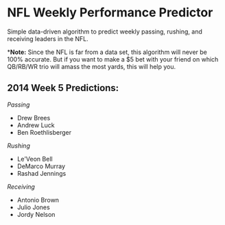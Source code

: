 NFL Weekly Performance Predictor
=========

Simple data-driven algorithm to predict weekly passing, rushing, and receiving leaders in the NFL.

***Note:** Since the NFL is far from a data set, this algorithm will never be 100% accurate. But if you want to make a $5 bet with your friend on which QB/RB/WR trio will amass the most yards, this will help you.

## 2014 Week 5 Predictions: ##

*Passing*
- Drew Brees
- Andrew Luck
- Ben Roethlisberger

*Rushing*
- Le'Veon Bell
- DeMarco Murray
- Rashad Jennings

*Receiving*
- Antonio Brown
- Julio Jones
- Jordy Nelson
